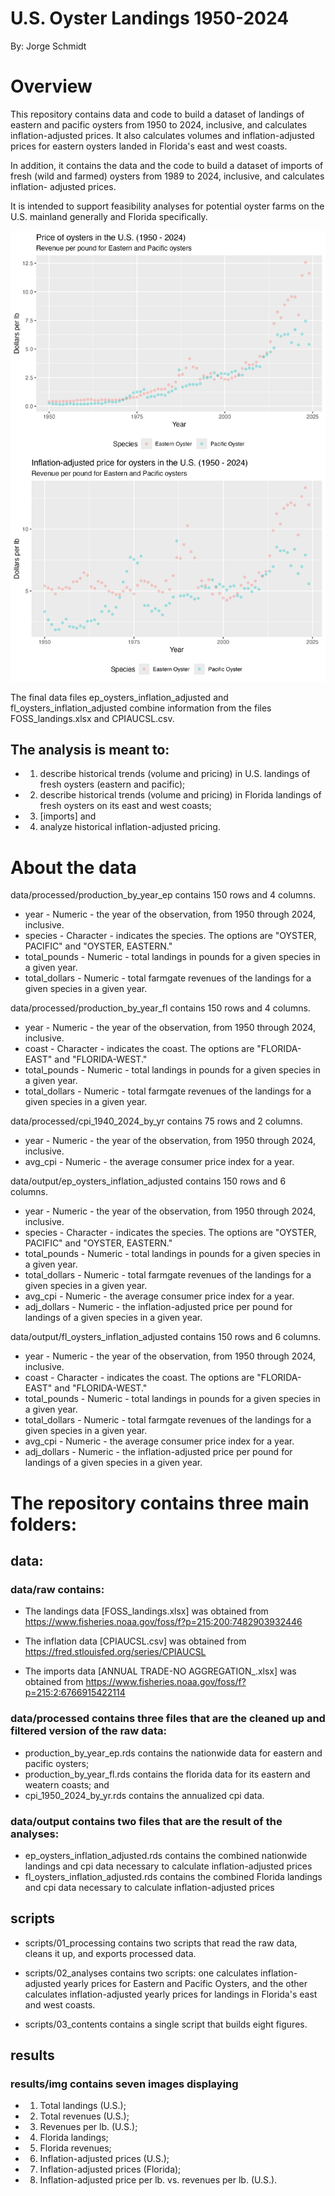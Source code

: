 # U.S. Oyster Landings 1950-2024

By: Jorge Schmidt

# Overview

This repository contains data and code to build a dataset of landings of 
eastern and pacific oysters from 1950 to 2024, inclusive, and calculates 
inflation-adjusted prices. It also calculates volumes and inflation-adjusted 
prices for eastern oysters landed in Florida's east and west coasts. 

In addition, it contains the data and the code to build a dataset of imports of 
fresh (wild and farmed) oysters from 1989 to 2024, inclusive, and calculates inflation-
adjusted prices.

It is intended to support feasibility analyses for potential oyster farms on 
the U.S. mainland generally and Florida specifically.

![U.S. inflation-adjusted prices](results/img/price_comparison.png)


The final data files ep_oysters_inflation_adjusted and fl_oysters_inflation_adjusted
combine information from the files FOSS_landings.xlsx and CPIAUCSL.csv.

## The analysis is meant to:
 - 1. describe historical trends (volume and pricing) in U.S. landings of fresh oysters (eastern and pacific);
 - 2. describe historical trends (volume and pricing) in Florida landings of fresh oysters on its east and west coasts; 
 - 3. [imports] and
 - 4. analyze historical inflation-adjusted pricing.


# About the data
data/processed/production_by_year_ep contains 150 rows and 4 columns.

 - year -          Numeric - the year of the observation, from 1950 through 2024, 
                inclusive.
 - species -       Character - indicates the species. The options are 
                "OYSTER, PACIFIC" and "OYSTER, EASTERN."
 - total_pounds -  Numeric - total landings in pounds for a given species in a 
                given year.
 - total_dollars - Numeric - total farmgate revenues of the landings for a given 
                species in a given year.
                

data/processed/production_by_year_fl contains 150 rows and 4 columns.

 - year -          Numeric - the year of the observation, from 1950 through 2024, 
                inclusive.
 - coast -         Character - indicates the coast. The options are 
                "FLORIDA-EAST" and "FLORIDA-WEST."
 - total_pounds -  Numeric - total landings in pounds for a given species in a 
                given year.
 - total_dollars - Numeric - total farmgate revenues of the landings for a given 
                species in a given year.
                

data/processed/cpi_1940_2024_by_yr contains 75 rows and 2 columns.

 - year -          Numeric - the year of the observation, from 1950 through 2024, 
                inclusive.
 - avg_cpi -       Numeric - the average consumer price index for a year.


data/output/ep_oysters_inflation_adjusted contains 150 rows and 6 columns.

 - year -          Numeric - the year of the observation, from 1950 through 2024, 
                inclusive.
 - species -       Character - indicates the species. The options are 
                "OYSTER, PACIFIC" and "OYSTER, EASTERN."
 - total_pounds -  Numeric - total landings in pounds for a given species in a 
                given year.
 - total_dollars - Numeric - total farmgate revenues of the landings for a given 
                species in a given year.
 - avg_cpi -       Numeric - the average consumer price index for a year.
 - adj_dollars -   Numeric - the inflation-adjusted price per pound for landings of
                a given species in a given year.

data/output/fl_oysters_inflation_adjusted contains 150 rows and 6 columns.

 - year -          Numeric - the year of the observation, from 1950 through 2024, 
                inclusive.
 - coast -         Character - indicates the coast. The options are 
                "FLORIDA-EAST" and "FLORIDA-WEST."
 - total_pounds -  Numeric - total landings in pounds for a given species in a 
                given year.
 - total_dollars - Numeric - total farmgate revenues of the landings for a given 
                species in a given year.
 - avg_cpi -       Numeric - the average consumer price index for a year.
 - adj_dollars -   Numeric - the inflation-adjusted price per pound for landings of
                a given species in a given year.

# The repository contains three main folders:

## data:
### data/raw contains:
 - The landings data [FOSS_landings.xlsx] was obtained from
 https://www.fisheries.noaa.gov/foss/f?p=215:200:7482903932446

 - The inflation data [CPIAUCSL.csv] was obtained from
https://fred.stlouisfed.org/series/CPIAUCSL

  - The imports data [ANNUAL TRADE-NO AGGREGATION_.xlsx] was obtained from
https://www.fisheries.noaa.gov/foss/f?p=215:2:6766915422114

### data/processed contains three files that are the cleaned up and filtered version of the raw data:
 - production_by_year_ep.rds contains the nationwide data for eastern and pacific oysters;
 - production_by_year_fl.rds contains the florida data for its eastern and weatern coasts; and
 - cpi_1950_2024_by_yr.rds contains the annualized cpi data.

### data/output contains two files that are the result of the analyses:
 - ep_oysters_inflation_adjusted.rds contains the combined nationwide landings and cpi data necessary to calculate inflation-adjusted prices
 - fl_oysters_inflation_adjusted.rds contains the combined Florida landings and cpi data necessary to calculate inflation-adjusted prices


## scripts
 - scripts/01_processing contains two scripts that read the raw data, cleans it up, and exports processed data.

 - scripts/02_analyses contains two scripts: one calculates inflation-adjusted yearly prices for Eastern and Pacific Oysters, and the other calculates inflation-adjusted yearly prices for landings in Florida's east and west coasts.

 - scripts/03_contents contains a single script that builds eight figures.


## results
### results/img contains seven images displaying 
 - 1. Total landings (U.S.); 
 - 2. Total revenues (U.S.);
 - 3. Revenues per lb. (U.S.); 
 - 4. Florida landings; 
 - 5. Florida revenues; 
 - 6. Inflation-adjusted prices (U.S.); 
 - 7. Inflation-adjusted prices (Florida);
 - 8. Inflation-adjusted price per lb. vs. revenues per lb. (U.S.).







